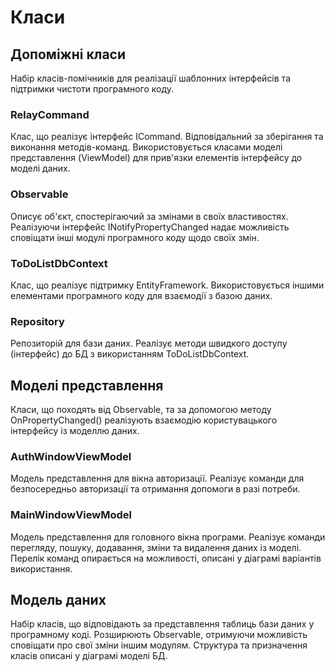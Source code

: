 # Класи

## Допоміжні класи
Набір класів-помічників для реалізації шаблонних інтерфейсів та підтримки чистоти програмного коду.

### RelayCommand
Клас, що реалізує інтерфейс ICommand. Відповідальний за зберігання та виконання методів-команд.
Використовується класами моделі представлення (ViewModel) для прив'язки елементів інтерфейсу до моделі даних.

### Observable
Описує об'єкт, спостерігаючий за змінами в своїх властивостях.
Реалізуючи інтерфейс INotifyPropertyChanged надає можливість сповіщати інші модулі програмного коду щодо своїх змін.

### ToDoListDbContext
Клас, що реалізує підтримку EntityFramework.
Використовується іншими елементами програмного коду для взаємодії з базою даних.

### Repository
Репозиторій для бази даних. Реалізує методи швидкого доступу (інтерфейс) до БД з використанням ToDoListDbContext.


## Моделі представлення
Класи, що походять від Observable, та за допомогою методу OnPropertyChanged() реалізують взаємодію користувацького інтерфейсу із моделлю даних. 

### AuthWindowViewModel
Модель представлення для вікна авторизації. Реалізує команди для безпосередньо авторизації та отримання допомоги в разі потреби.

### MainWindowViewModel
Модель представлення для головного вікна програми. Реалізує команди перегляду, пошуку, додавання, зміни та видалення даних із моделі.
Перелік команд опирається на можливості, описані у діаграмі варіантів використання. 

## Модель даних
Набір класів, що відповідають за представлення таблиць бази даних у програмному коді.
Розширюють Observable, отримуючи можливість сповіщати про свої зміни іншим модулям.
Структура та призначення класів описані у діаграмі моделі БД.


